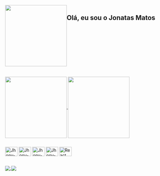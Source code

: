 <div style="display: flex">
   <img align="center" height="200" width="200" src="https://github.com/JonatasMatos23/JonatasMatos23/assets/139053955/efd419b7-5d42-4a89-a8b1-2d99c311ad3c"/><h2>Olá, eu sou o Jonatas Matos </h2>
  
</div> 

<br>

<br>
<div>
  <a href="https://github.com/anuraghazra/github-readme-stats">
  <img height=200 align="center" src="https://github-readme-stats.vercel.app/api?username=JonatasMatos23&show_icons=true&theme=dracula"/>
</a>
<a href="https://github.com/anuraghazra/convoychat">
  <img height=200 align="center" src="https://github-readme-stats.vercel.app/api/top-langs?username=JonatasMatos23&layout=compact&langs_count=8&card_width=320$&theme=dracula" />
</a>
</div>

##

<div style="vertical-align : baseline ; align-items : center  ">
   <img  align="center" alt="Jhony-HTML" height="30" width="40" src="https://cdn.jsdelivr.net/gh/devicons/devicon/icons/html5/html5-original.svg">  
   <img  align="center" alt="Jhony-CSS" height="30" width="40" src="https://cdn.jsdelivr.net/gh/devicons/devicon/icons/css3/css3-original.svg"> 
   <img  align="center" alt="Jhony-JS" height="30" width="40" src="https://cdn.jsdelivr.net/gh/devicons/devicon/icons/javascript/javascript-original.svg"> 
   <img  align="center" alt="Jhony-nodeJS" height="30" width="40" src="https://cdn.jsdelivr.net/gh/devicons/devicon/icons/nodejs/nodejs-original.svg"> 
   <img  align="center" alt="React" height="30" width="40" src="https://cdn.jsdelivr.net/gh/devicons/devicon/icons/react/react-original.svg"> 
</div>

##

<div>
  <a href="https://github.com/anuraghazra/github-readme-stats">
  <img align="center" src="https://github-readme-stats.vercel.app/api/pin/?username=JonatasMatos23&repo=github-readme-stats" />
</a>
<a href="https://github.com/anuraghazra/convoychat">
  <img align="center" src="https://github-readme-stats.vercel.app/api/pin/?username=&repo=convoychat" />
</a>
</div>
